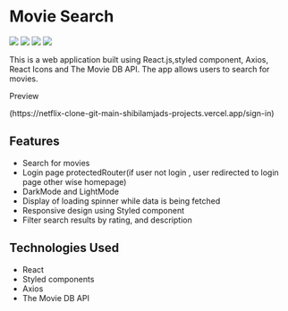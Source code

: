 <h1>Movie Search</h1>
<img src="https://github.com/shibilamjad/Netflix-clone/assets/144805618/c4202e0c-d6ed-4272-ac93-eac36fbd3976" /> 
<img src="https://github.com/shibilamjad/Netflix-clone/assets/144805618/7de6b17b-3d9d-4be8-a19c-67b3206953c5" />
<img src="https://github.com/shibilamjad/Netflix-clone/assets/144805618/cfef830a-52cf-4123-8165-5e896c19c68f" />
<img src="https://github.com/shibilamjad/Netflix-clone/assets/144805618/5435a64e-c33c-4b6a-b107-e06719b25ea8" /> 

<p>This is a web application built using React.js,styled component, Axios, React Icons and The Movie DB API. The app allows users to search for movies.</p>

<p>Preview</p>(https://netflix-clone-git-main-shibilamjads-projects.vercel.app/sign-in)

<h2>Features
</h2>
<ul>
  <li>Search for movies</li>
  <li>Login page protectedRouter(if user not login , user redirected to login page other wise homepage)</li>
  <li>DarkMode and LightMode</li>
  <li>Display of loading spinner while data is being fetched</li>
  <li>Responsive design using Styled component</li>
  <li>Filter search results by  rating, and description</li>
</ul>
<h2>Technologies Used
</h2>
<ul>
  <li>React</li>
  <li>Styled components</li>
  <li>Axios</li>
  <li>The Movie DB API</li>
</ul>

